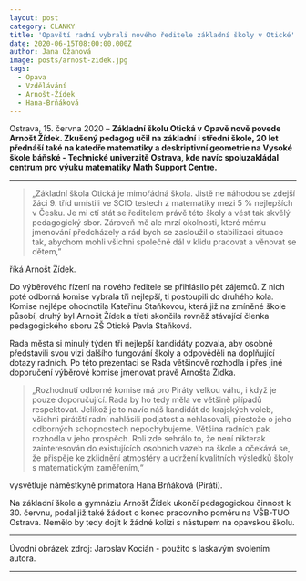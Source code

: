 ```yaml
---
layout: post
category: CLANKY
title: 'Opavští radní vybrali nového ředitele základní školy v Otické'
date: 2020-06-15T08:00:00.000Z
author: Jana Ožanová
image: posts/arnost-zidek.jpg
tags:
  - Opava
  - Vzdělávání
  - Arnošt-Žídek
  - Hana-Brňáková
---
```


Ostrava, 15. června 2020 – **Základní školu Otická v Opavě nově povede Arnošt Žídek. Zkušený pedagog učil na základní i střední škole, 20 let přednáší také na katedře matematiky a deskriptivní geometrie na Vysoké škole báňské - Technické univerzitě Ostrava, kde navíc spoluzakládal centrum pro výuku matematiky Math Support Centre.**

<hr />

> „Základní škola Otická je mimořádná škola. Jistě ne náhodou se zdejší žáci 9. tříd umístili ve SCIO testech z matematiky mezi 5 % nejlepších v Česku. Je mi ctí stát se ředitelem právě této školy a vést tak skvělý pedagogický sbor. Zároveň mě ale mrzí okolnosti, které mému jmenování předcházely a rád bych se zasloužil o stabilizaci situace tak, abychom mohli všichni společně dál v klidu pracovat a věnovat se dětem,”

říká Arnošt Žídek.

Do výběrového řízení na nového ředitele se přihlásilo pět zájemců. Z nich poté odborná komise vybrala tři nejlepší, ti postoupili do druhého kola. Komise nejlépe ohodnotila Kateřinu Staňkovou, která již na zmíněné škole působí, druhý byl Arnošt Žídek a třetí skončila rovněž stávající členka pedagogického sboru ZŠ Otické Pavla Staňková.

Rada města si minulý týden tři nejlepší kandidáty pozvala, aby osobně představili svou vizi dalšího fungování školy a odpověděli na doplňující dotazy radních. Po této prezentaci se Rada většinově rozhodla i přes jiné doporučení výběrové komise jmenovat právě Arnošta Žídka.

> „Rozhodnutí odborné komise má pro Piráty velkou váhu, i když je pouze doporučující. Rada by ho tedy měla ve většině případů respektovat. Jelikož je to navíc náš kandidát do krajských voleb, všichni pirátští radní nahlásili podjatost a nehlasovali, přestože o jeho odborných schopnostech nepochybujeme. Většina radních pak rozhodla v jeho prospěch. Roli zde sehrálo to, že není nikterak zainteresován do existujících osobních vazeb na škole a očekává se, že přispěje ke zklidnění atmosféry a udržení kvalitních výsledků školy s matematickým zaměřením,“

vysvětluje náměstkyně primátora Hana Brňáková (Piráti).

Na základní škole a gymnáziu Arnošt Žídek ukončí pedagogickou činnost k 30. červnu, podal již také žádost o konec pracovního poměru na VŠB-TUO Ostrava. Nemělo by tedy dojít k žádné kolizi s nástupem na opavskou školu.

---

Úvodní obrázek zdroj: Jaroslav Kocián - použito s laskavým svolením autora.

- - -
